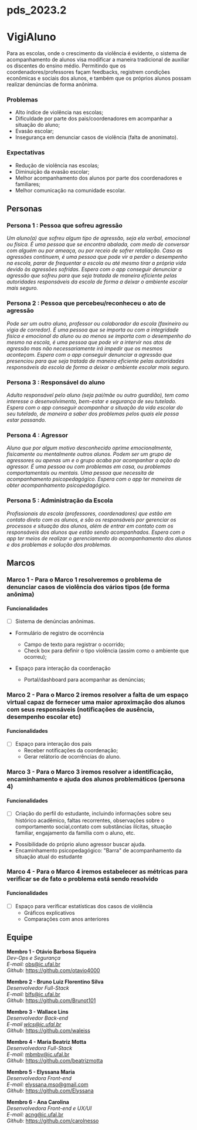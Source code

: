 # pds_2023.2

# VigiAluno
Para as escolas, onde o crescimento da violência é evidente, o sistema de acompanhamento de alunos visa modificar a maneira tradicional de auxiliar os discentes do ensino médio. Permitindo que os coordenadores/professores façam feedbacks, registrem condições econômicas e sociais dos alunos, e também que os próprios alunos possam realizar denúncias de forma anônima.

### Problemas
- Alto índice de violência nas escolas;
- Dificuldade por parte dos pais/coordenadores em acompanhar a situação do aluno;
- Evasão escolar; 
- Insegurança em denunciar casos de violência (falta de anonimato).

### Expectativas
- Redução de violência nas escolas;
- Diminuição da evasão escolar;
- Melhor acompanhamento dos alunos por parte dos coordenadores e familiares;
- Melhor comunicação na comunidade escolar.

## Personas

### Persona 1 : Pessoa que sofreu agressão
*Um aluno(a) que sofreu algum tipo de agressão, seja ela verbal, emocional ou física. É uma pessoa que se encontra abalada, com medo de conversar com alguém ou por ameaça, ou por receio de sofrer retaliação. Caso as agressões continuem, é uma pessoa que pode vir a perder o desempenho na escola, parar de frequentar a escola ou até mesmo tirar a própria vida devido às agressões sofridas.*
*Espera com o app conseguir denunciar a agressão que sofreu para que seja tratada de maneira eficiente pelas autoridades responsáveis da escola de forma a deixar o ambiente escolar mais seguro.* 

### Persona 2 : Pessoa que percebeu/reconheceu o ato de agressão
*Pode ser um outro aluno, professor ou colaborador da escola (faxineiro ou vigia de corredor). É uma pessoa que se importa ou com a integridade física e emocional do aluno ou ao menos se importa com o desempenho do mesmo na escola, é uma pessoa que pode vir a intervir nos atos de agressão mas não necessariamente irá impedir que os mesmos aconteçam.*
*Espera com o app conseguir denunciar a agressão que presenciou para que seja tratada de maneira eficiente pelas autoridades responsáveis da escola de forma a deixar o ambiente escolar mais seguro.* 

### Persona 3 : Responsável do aluno
*Adulto responsável pelo aluno (seja pai/mãe ou outro guardião), tem como interesse o desenvolvimento, bem-estar e segurança de seu tutelado.*
*Espera com o app conseguir acompanhar a situação da vida escolar do seu tutelado, de maneira a saber dos problemas pelos quais ele possa estar passando.*

### Persona 4 : Agressor 
*Aluno que por algum motivo desconhecido oprime emocionalmente, fisicamente ou mentalmente outros alunos. Podem ser um grupo de agressores ou apenas um e o grupo acaba por acompanhar a ação do agressor. É uma pessoa ou com problemas em casa, ou problemas comportamentais ou mentais. Uma pessoa que necessita de acompanhamento psicopedagógico.*
*Espera com o app ter maneiras de obter acompanhamento psicopedagógico.* 

### Persona 5 : Administração da Escola 
*Profissionais da escola (professores, coordenadores) que estão em contato direto com os alunos, e são os responsáveis por gerenciar os processos e situação dos alunos, além de entrar em contato com os responsáveis dos alunos que estão sendo acompanhados.*
*Espera com o app ter meios de realizar o gerenciamento do acompanhamento dos alunos e dos problemas e solução dos problemas.*

## Marcos
### Marco 1 - Para o Marco 1 resolveremos o problema de denunciar casos de violência dos vários tipos (de forma anônima)

#### Funcionalidades
- [ ] Sistema de denúncias anônimas.
- Formulário de registro de ocorrência
  -  Campo de texto para registrar o ocorrido;
  -  Check box para definir o tipo violência (assim como o ambiente que ocorreu);
  
- Espaço para interação da coordenação
  - Portal/dashboard para acompanhar as denúncias;

### Marco 2 - Para o Marco 2 iremos resolver a falta de um espaço virtual capaz de fornecer uma maior aproximação dos alunos com seus responsáveis (notificações de ausência, desempenho escolar etc)

#### Funcionalidades
- [ ] Espaço para interação dos pais
  -  Receber notificações da coordenação;
  -  Gerar relátorio de ocorrências do aluno.
     

### Marco 3 - Para o Marco 3 iremos resolver a identificação, encaminhamento e ajuda dos alunos problemáticos (persona 4)

#### Funcionalidades
- [ ] Criação do perfil do estudante, incluindo informações sobre seu histórico acadêmico, faltas recorrentes, observações sobre o comportamento social,contato com substâncias ilícitas, situação familiar, engajamento da família com o aluno, etc.
- Possibilidade do próprio aluno agressor buscar ajuda.
- Encaminhamento psicopedagógico: "Barra" de acompanhamento da situação atual do estudante

### Marco 4 - Para o Marco 4 iremos estabelecer as métricas para verificar se de fato o problema está sendo resolvido

#### Funcionalidades
- [ ] Espaço para verificar estatísticas dos casos de violência
  -  Gráficos explicativos
  -  Comparações com anos anteriores

## Equipe
**Membro 1 - Otávio Barbosa Siqueira**<br />
*Dev-Ops e Segurança*<br />
*E-mail:*  obs@ic.ufal.br<br />
*Github:* https://github.com/otavio4000

**Membro 2 - Bruno Luiz Florentino Silva**<br />
*Desenvolvedor Full-Stack*<br />
*E-mail:* blfs@ic.ufal.br<br />
*Github:* https://github.com/Brunot101

**Membro 3 - Wallace Lins**<br />
*Desenvolvedor Back-end*<br />
*E-mail wlcs@ic.ufal.br*<br />
*Github:* https://github.com/waleiss

**Membro 4 - Maria Beatriz Motta**<br />
*Desenvolvedora Full-Stack*<br />
*E-mail:* mbmbv@ic.ufal.br<br />
*Github:* https://github.com/beatrizmotta<br />

**Membro 5 - Elyssana Maria**<br />
*Desenvolvedora Front-end*<br />
*E-mail:* elyssana.mso@gmail.com<br />
*Github:* https://github.com/Elyssana

**Membro 6 - Ana Carolina**<br />
*Desenvolvedora Front-end e UX/UI*<br />
*E-mail:* acng@ic.ufal.br<br />
*Github:* https://github.com/carolnesso
